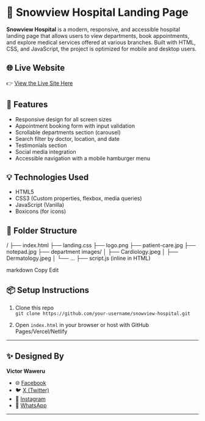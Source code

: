 # 🏥 Snowview Hospital Landing Page

**Snowview Hospital** is a modern, responsive, and accessible hospital landing page that allows users to view departments, book appointments, and explore medical services offered at various branches. Built with HTML, CSS, and JavaScript, the project is optimized for mobile and desktop users.

## 🌐 Live Website

👉 [View the Live Site Here](https://vickies-projects.github.io/Snowview-General-Hospital/landing.html)  
<!-- Replace with your actual deployed site link (e.g., GitHub Pages, Netlify, Vercel) -->

## 📸 Features

- Responsive design for all screen sizes
- Appointment booking form with input validation
- Scrollable departments section (carousel)
- Search filter by doctor, location, and date
- Testimonials section
- Social media integration
- Accessible navigation with a mobile hamburger menu

## 💡 Technologies Used

- HTML5
- CSS3 (Custom properties, flexbox, media queries)
- JavaScript (Vanilla)
- Boxicons (for icons)

## 📁 Folder Structure

/
├── index.html
├── landing.css
├── logo.png
├── patient-care.jpg
├── notepad.jpg
├── department images/
│ ├── Cardiology.jpeg
│ ├── Dermatology.jpeg
│ └── ...
├── script.js (inline in HTML)

markdown
Copy
Edit

## 📦 Setup Instructions

1. Clone this repo  
   `git clone https://github.com/your-username/snowview-hospital.git`

2. Open `index.html` in your browser or host with GitHub Pages/Vercel/Netlify

---

## ✨ Designed By

**Victor Waweru**

- 🌐 [Facebook](https://www.facebook.com/victor.waweru.70831)  
- 🐦 [X (Twitter)](https://x.com/victorwawe4441?t=5RV8kuQ7UpQRe22TWjOdIQ&s=08)  
- 📸 [Instagram](https://www.instagram.com/v.wawz?igsh=OXd0ODI1Ymp4ZHJn)  
- 💬 [WhatsApp](https://wa.me/254769864327?text=Hello%2C%20I%20am%20reaching%20to%20know%20more%20about%20your%20services)

---
